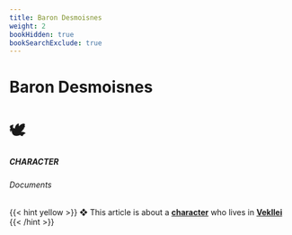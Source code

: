 ```yaml
---
title: Baron Desmoisnes
weight: 2
bookHidden: true
bookSearchExclude: true
---
```

<style>
.markdown a {
  color: var(--color-teal);
}
.markdown a.anchor {
color: var(--color-teal);
}
</style>

<div id="headerbox">
  <h1 class="title">Baron Desmoisnes</h1>
  <h1 class="emoji">🕊</h1>
</div>

<h5 span class="tag teal"> CHARACTER </h5>
<h6 span class="sitetag">Documents</h6>

{{< hint yellow >}}
❖ This article is about a [**character**](/utopia/intro/#utopia-as-character) who lives in [**Vekllei**](/utopia/vekllei)
{{< /hint >}}
